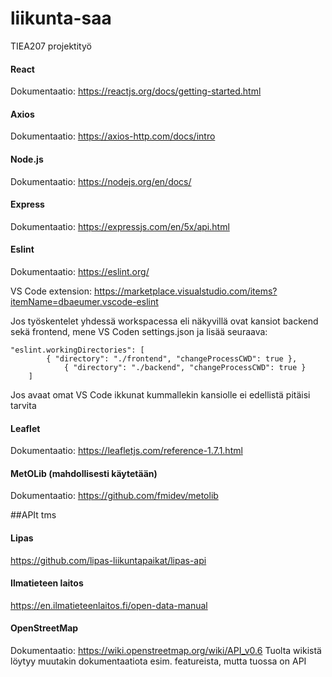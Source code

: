 # liikunta-saa
TIEA207 projektityö

#### React

Dokumentaatio: <https://reactjs.org/docs/getting-started.html>

#### Axios

Dokumentaatio: <https://axios-http.com/docs/intro>


#### Node.js

Dokumentaatio: <https://nodejs.org/en/docs/>

#### Express

Dokumentaatio: <https://expressjs.com/en/5x/api.html>


#### Eslint

Dokumentaatio: <https://eslint.org/>

VS Code extension: <https://marketplace.visualstudio.com/items?itemName=dbaeumer.vscode-eslint>

Jos työskentelet yhdessä workspacessa eli näkyvillä ovat kansiot backend sekä frontend, mene VS Coden settings.json ja lisää seuraava:
```
"eslint.workingDirectories": [
		{ "directory": "./frontend", "changeProcessCWD": true },
        	{ "directory": "./backend", "changeProcessCWD": true }
	]
```
Jos avaat omat VS Code ikkunat kummallekin kansiolle ei edellistä pitäisi tarvita


#### Leaflet
Dokumentaatio: <https://leafletjs.com/reference-1.7.1.html>

#### MetOLib (mahdollisesti käytetään)
Dokumentaatio: <https://github.com/fmidev/metolib>


##APIt tms

#### Lipas
<https://github.com/lipas-liikuntapaikat/lipas-api>

#### Ilmatieteen laitos
<https://en.ilmatieteenlaitos.fi/open-data-manual>

#### OpenStreetMap
Dokumentaatio: <https://wiki.openstreetmap.org/wiki/API_v0.6>
Tuolta wikistä löytyy muutakin dokumentaatiota esim. featureista, mutta tuossa on API


